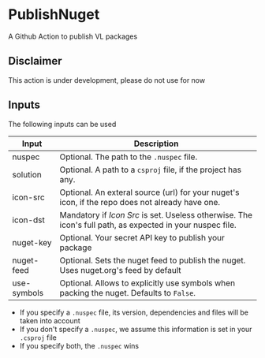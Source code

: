 # PublishNuget

A Github Action to publish VL packages

## Disclaimer
This action is under development, please do not use for now

## Inputs

The following inputs can be used

| Input              | Description                                                                                                                                     |
|--------------------|-------------------------------------------------------------------------------------------------------------------------------------------------|
| nuspec             | Optional. The path to the `.nuspec` file.                                                                                                       |
| solution           | Optional. A path to a `csproj` file, if the project has any.                                                                                    |
| icon-src           | Optional. An exteral source (url) for your nuget's icon, if the repo does not already have one.                                                 |
| icon-dst           | Mandatory if _Icon Src_ is set. Useless otherwise. The icon's full path, as expected in your nuspec file.                                       |
| nuget-key          | Optional. Your secret API key to publish your package                                                                                           |
| nuget-feed         | Optional. Sets the nuget feed to publish the nuget. Uses nuget.org's feed by default                                                            |
| use-symbols        | Optional. Allows to explicitly use symbols when packing the nuget. Defaults to `False`.                                                         |

- If you specify a `.nuspec` file, its version, dependencies and files will be taken into account
- If you don't specify a `.nuspec`, we assume this information is set in your `.csproj` file
- If you specify both, the `.nuspec` wins